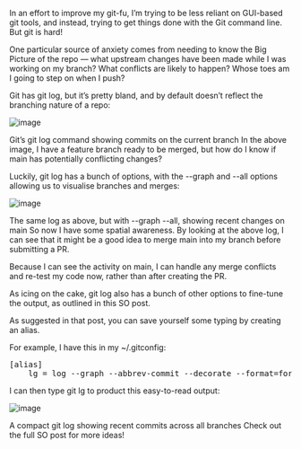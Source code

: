 In an effort to improve my git-fu, I’m trying to be less reliant on GUI-based git tools, and instead, trying to get things done with the Git command line. But git is hard!

One particular source of anxiety comes from needing to know the Big Picture of the repo — what upstream changes have been made while I was working on my branch? What conflicts are likely to happen? Whose toes am I going to step on when I push?

Git has git log, but it’s pretty bland, and by default doesn’t reflect the branching nature of a repo:

![image](https://github.com/hpcmtint/LINUX-NOTES/assets/142393927/e5b14ee8-ff3a-4a58-8645-aec13f57a104)


Git’s git log command showing commits on the current branch
In the above image, I have a feature branch ready to be merged, but how do I know if main has potentially conflicting changes?

Luckily, git log has a bunch of options, with the --graph and --all options allowing us to visualise branches and merges:

![image](https://github.com/hpcmtint/LINUX-NOTES/assets/142393927/2bc39fdd-9499-4ebf-953a-2e332909477d)

The same log as above, but with --graph --all, showing recent changes on main
So now I have some spatial awareness. By looking at the above log, I can see that it might be a good idea to merge main into my branch before submitting a PR.

Because I can see the activity on main, I can handle any merge conflicts and re-test my code now, rather than after creating the PR.

As icing on the cake, git log also has a bunch of other options to fine-tune the output, as outlined in this SO post.

As suggested in that post, you can save yourself some typing by creating an alias.

For example, I have this in my ~/.gitconfig:

<pre>
[alias]
    lg = log --graph --abbrev-commit --decorate --format=format:'%C(bold blue)%h%C(reset) - %C(bold cyan)%aD%C(reset) %C(bold green)(%ar)%C(reset)%C(bold yellow)%d%C(reset)%n''          %C(white)%s%C(reset) %C(dim white)- %an%C(reset)' --all
</pre>

I can then type git lg to product this easy-to-read output:

![image](https://github.com/hpcmtint/LINUX-NOTES/assets/142393927/8df55c71-a497-41f7-a7d7-5ff7187f7105)

A compact git log showing recent commits across all branches
Check out the full SO post for more ideas!
